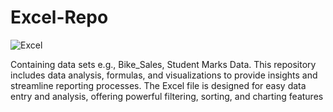 # Excel-Repo
![Excel](https://github.com/user-attachments/assets/4ca9b024-dffb-44df-9dfa-e6c2f3a1e63a)

Containing data sets e.g., Bike_Sales, Student Marks Data. This repository includes data analysis, formulas, and visualizations to provide insights and streamline reporting processes. The Excel file is designed for easy data entry and analysis, offering powerful filtering, sorting, and charting features

